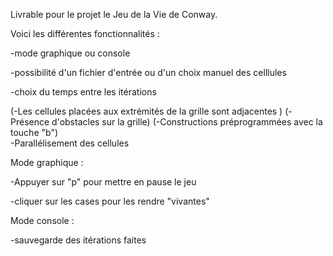 Livrable pour le projet le Jeu de la Vie de Conway. 

Voici les différentes fonctionnalités :

-mode graphique ou console

-possibilité d'un fichier d'entrée ou d'un choix manuel des celllules

-choix du temps entre les itérations	

(-Les cellules placées aux extrémités de la grille sont adjacentes )
(-Présence d'obstacles sur la grille)
(-Constructions préprogrammées avec la touche "b")	
-Parallélisement des cellules


Mode graphique :

-Appuyer sur "p" pour mettre en pause le jeu

-cliquer sur les cases pour les rendre "vivantes"

Mode console :

-sauvegarde des itérations faites
